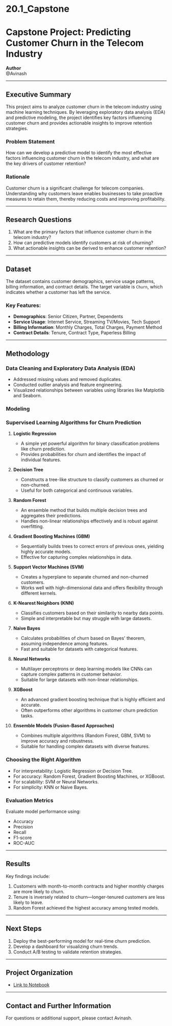 # 20.1_Capstone
# Capstone Project: Predicting Customer Churn in the Telecom Industry

**Author**  
@Avinash

---

## Executive Summary

This project aims to analyze customer churn in the telecom industry using machine learning techniques. By leveraging exploratory data analysis (EDA) and predictive modeling, the project identifies key factors influencing customer churn and provides actionable insights to improve retention strategies.

### Problem Statement
How can we develop a predictive model to identify the most effective factors influencing customer churn in the telecom industry, and what are the key drivers of customer retention?

### Rationale
Customer churn is a significant challenge for telecom companies. Understanding why customers leave enables businesses to take proactive measures to retain them, thereby reducing costs and improving profitability.

---

## Research Questions
1. What are the primary factors that influence customer churn in the telecom industry?
2. How can predictive models identify customers at risk of churning?
3. What actionable insights can be derived to enhance customer retention?

---

## Dataset
The dataset contains customer demographics, service usage patterns, billing information, and contract details. The target variable is `Churn`, which indicates whether a customer has left the service.

### Key Features:
- **Demographics**: Senior Citizen, Partner, Dependents
- **Service Usage**: Internet Service, Streaming TV/Movies, Tech Support
- **Billing Information**: Monthly Charges, Total Charges, Payment Method
- **Contract Details**: Tenure, Contract Type, Paperless Billing

---

## Methodology

### Data Cleaning and Exploratory Data Analysis (EDA)
- Addressed missing values and removed duplicates.
- Conducted outlier analysis and feature engineering.
- Visualized relationships between variables using libraries like Matplotlib and Seaborn.

### Modeling
### Supervised Learning Algorithms for Churn Prediction

1. **Logistic Regression**
   - A simple yet powerful algorithm for binary classification problems like churn prediction.
   - Provides probabilities for churn and identifies the impact of individual features.

2. **Decision Tree**
   - Constructs a tree-like structure to classify customers as churned or non-churned.
   - Useful for both categorical and continuous variables.

3. **Random Forest**
   - An ensemble method that builds multiple decision trees and aggregates their predictions.
   - Handles non-linear relationships effectively and is robust against overfitting.

4. **Gradient Boosting Machines (GBM)**
   - Sequentially builds trees to correct errors of previous ones, yielding highly accurate models.
   - Effective for capturing complex relationships in data.

5. **Support Vector Machines (SVM)**
   - Creates a hyperplane to separate churned and non-churned customers.
   - Works well with high-dimensional data and offers flexibility through different kernels.

6. **K-Nearest Neighbors (KNN)**
   - Classifies customers based on their similarity to nearby data points.
   - Simple and interpretable but may struggle with large datasets.

7. **Naive Bayes**
   - Calculates probabilities of churn based on Bayes' theorem, assuming independence among features.
   - Fast and suitable for datasets with categorical features.

8. **Neural Networks**
   - Multilayer perceptrons or deep learning models like CNNs can capture complex patterns in customer behavior.
   - Suitable for large datasets with non-linear relationships.

9. **XGBoost**
   - An advanced gradient boosting technique that is highly efficient and accurate.
   - Often outperforms other algorithms in customer churn prediction tasks.

10. **Ensemble Models (Fusion-Based Approaches)**
    - Combines multiple algorithms (Random Forest, GBM, SVM) to improve accuracy and robustness.
    - Suitable for handling complex datasets with diverse features.

### **Choosing the Right Algorithm**
- For interpretability: Logistic Regression or Decision Tree.
- For accuracy: Random Forest, Gradient Boosting Machines, or XGBoost.
- For scalability: SVM or Neural Networks.
- For simplicity: KNN or Naive Bayes.

### **Evaluation Metrics**
Evaluate model performance using:
- Accuracy
- Precision
- Recall
- F1-score
- ROC-AUC

---

## Results
Key findings include:
1. Customers with month-to-month contracts and higher monthly charges are more likely to churn.
2. Tenure is inversely related to churn—longer-tenured customers are less likely to leave.
3. Random Forest achieved the highest accuracy among tested models.

---

## Next Steps
1. Deploy the best-performing model for real-time churn prediction.
2. Develop a dashboard for visualizing churn trends.
3. Conduct A/B testing to validate retention strategies.

---

## Project Organization

- [Link to Notebook](Capstone.ipynb)

---

## Contact and Further Information
For questions or additional support, please contact Avinash.
